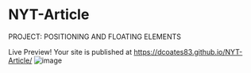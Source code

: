 # NYT-Article
PROJECT: POSITIONING AND FLOATING ELEMENTS

Live Preview!  Your site is published at https://dcoates83.github.io/NYT-Article/
![image](https://user-images.githubusercontent.com/63134707/125170159-c6060b80-e16a-11eb-846f-f4419daf1211.png)
